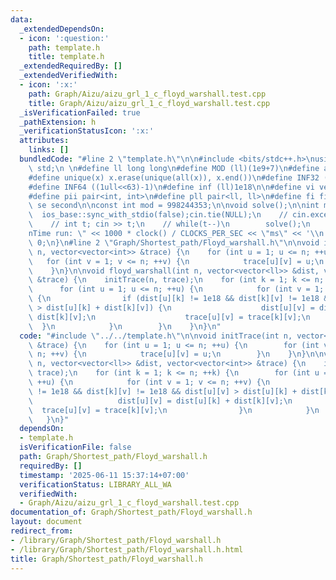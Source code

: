 ```yaml
---
data:
  _extendedDependsOn:
  - icon: ':question:'
    path: template.h
    title: template.h
  _extendedRequiredBy: []
  _extendedVerifiedWith:
  - icon: ':x:'
    path: Graph/Aizu/aizu_grl_1_c_floyd_warshall.test.cpp
    title: Graph/Aizu/aizu_grl_1_c_floyd_warshall.test.cpp
  _isVerificationFailed: true
  _pathExtension: h
  _verificationStatusIcon: ':x:'
  attributes:
    links: []
  bundledCode: "#line 2 \"template.h\"\n\n#include <bits/stdc++.h>\nusing namespace\
    \ std;\n \n#define ll long long\n#define MOD (ll)(1e9+7)\n#define all(x) (x).begin(),(x).end()\n\
    #define unique(x) x.erase(unique(all(x)), x.end())\n#define INF32 ((1ull<<31)-1)\n\
    #define INF64 ((1ull<<63)-1)\n#define inf (ll)1e18\n\n#define vi vector<int>\n\
    #define pii pair<int, int>\n#define pll pair<ll, ll>\n#define fi first\n#define\
    \ se second\n\nconst int mod = 998244353;\n\nvoid solve();\n\nint main(){\n  \
    \  ios_base::sync_with_stdio(false);cin.tie(NULL);\n    // cin.exceptions(cin.failbit);\n\
    \    // int t; cin >> t;\n    // while(t--)\n        solve();\n    cerr << \"\\\
    nTime run: \" << 1000 * clock() / CLOCKS_PER_SEC << \"ms\" << '\\n';\n    return\
    \ 0;\n}\n#line 2 \"Graph/Shortest_path/Floyd_warshall.h\"\n\nvoid initTrace(int\
    \ n, vector<vector<int>> &trace) {\n    for (int u = 1; u <= n; ++u) {\n     \
    \   for (int v = 1; v <= n; ++v) {\n            trace[u][v] = u;\n        }\n\
    \    }\n}\n\nvoid floyd_warshall(int n, vector<vector<ll>> &dist, vector<vector<int>>\
    \ &trace) {\n    initTrace(n, trace);\n    for (int k = 1; k <= n; ++k) {\n  \
    \      for (int u = 1; u <= n; ++u) {\n            for (int v = 1; v <= n; ++v)\
    \ {\n                if (dist[u][k] != 1e18 && dist[k][v] != 1e18 && dist[u][v]\
    \ > dist[u][k] + dist[k][v]) {\n                    dist[u][v] = dist[u][k] +\
    \ dist[k][v];\n                    trace[u][v] = trace[k][v];\n              \
    \  }\n            }\n        }\n    }\n}\n"
  code: "#include \"../../template.h\"\n\nvoid initTrace(int n, vector<vector<int>>\
    \ &trace) {\n    for (int u = 1; u <= n; ++u) {\n        for (int v = 1; v <=\
    \ n; ++v) {\n            trace[u][v] = u;\n        }\n    }\n}\n\nvoid floyd_warshall(int\
    \ n, vector<vector<ll>> &dist, vector<vector<int>> &trace) {\n    initTrace(n,\
    \ trace);\n    for (int k = 1; k <= n; ++k) {\n        for (int u = 1; u <= n;\
    \ ++u) {\n            for (int v = 1; v <= n; ++v) {\n                if (dist[u][k]\
    \ != 1e18 && dist[k][v] != 1e18 && dist[u][v] > dist[u][k] + dist[k][v]) {\n \
    \                   dist[u][v] = dist[u][k] + dist[k][v];\n                  \
    \  trace[u][v] = trace[k][v];\n                }\n            }\n        }\n \
    \   }\n}"
  dependsOn:
  - template.h
  isVerificationFile: false
  path: Graph/Shortest_path/Floyd_warshall.h
  requiredBy: []
  timestamp: '2025-06-11 15:37:14+07:00'
  verificationStatus: LIBRARY_ALL_WA
  verifiedWith:
  - Graph/Aizu/aizu_grl_1_c_floyd_warshall.test.cpp
documentation_of: Graph/Shortest_path/Floyd_warshall.h
layout: document
redirect_from:
- /library/Graph/Shortest_path/Floyd_warshall.h
- /library/Graph/Shortest_path/Floyd_warshall.h.html
title: Graph/Shortest_path/Floyd_warshall.h
---
```

